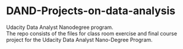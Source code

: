 # DAND-Projects-on-data-analysis
Udacity Data Analyst Nanodegree program.\
The repo consists of the files for class room exercise and final course project for the Udacity Data Analyst Nano-Degree Program\.
